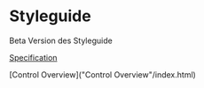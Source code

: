 # Styleguide
Beta Version des Styleguide

[Specification](Specification/index.html)

[Control Overview]("Control Overview"/index.html)

